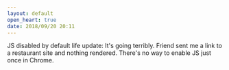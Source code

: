 ```yaml
---
layout: default
open_heart: true
date: 2018/09/20 20:11
---
```


JS disabled by default life update: It's going terribly. Friend sent me a link to a restaurant site and nothing rendered. There's no way to enable JS just once in Chrome.
